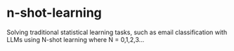 # n-shot-learning
Solving traditional statistical learning tasks, such as email classification with LLMs using N-shot learning where N = 0,1,2,3...
